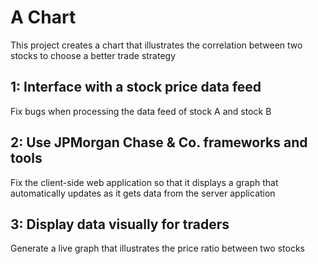# A Chart
This project creates a chart that illustrates the correlation between two stocks to choose a better trade strategy
## 1: Interface with a stock price data feed
Fix bugs when processing the data feed of stock A and stock B
## 2: Use JPMorgan Chase & Co. frameworks and tools
Fix the client-side web application so that it displays a graph that automatically updates as it gets data from the server application
## 3: Display data visually for traders
Generate a live graph that illustrates the price ratio between two stocks
